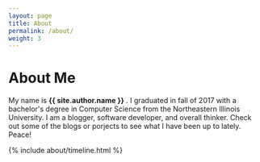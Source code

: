 ```yaml
---
layout: page
title: About
permalink: /about/
weight: 3
---
```


# **About Me**

My name is **{{ site.author.name }}** . I graduated in fall of 2017 with a  bachelor's degree in Computer Science from the Northeastern Illinois University. I am a blogger, software developer, and overall thinker. Check out some of the blogs or porjects to see what I have been up to lately. Peace!


<!-- <div class="row">
{% include about/skills.html title="Programming Skills" source=site.data.programming-skills %}
{% include about/skills.html title="Other Skills" source=site.data.other-skills %}
</div> -->

<div class="row">
{% include about/timeline.html %}
</div>
